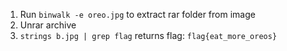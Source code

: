 1. Run `binwalk -e oreo.jpg` to extract rar folder from image
2. Unrar archive
3. `strings b.jpg | grep flag` returns flag: `flag{eat_more_oreos}`
